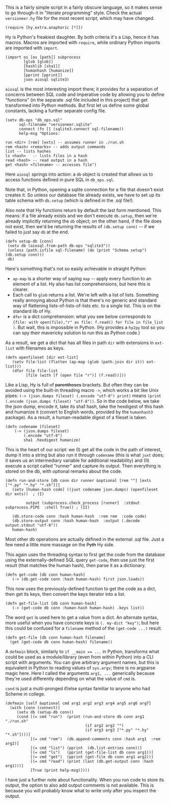 This is a fairly simple script in a fairly obscure language, so it makes sense to go through-it in "literate programming" style. Check the actual `versioneer.hy` file for the most recent script, which may have changed.

```hy 
(require [hy.extra.anaphoric [*]])
```

Hy is Python's freakiest daughter. By both criteria it's a Lisp, hence it has macros. Macros are imported with `require`, 
while ordinary Python imports are imported with `import`. 

```hy
(import os [os [path]] subprocess
        [glob [glob]]
        [hashlib [sha1]]
        [humanhash [humanize]]
        [pprint [pprint]]
        json aiosql sqlite3)
```

`aiosql` is the most interesting import there; it provides for a separation of concerns between SQL code and imperative code by allowing you to define "functions" (in the separate .sql file included in this project) that get transformed into Python methods. But first let us define some global constants, lacking a further separate config file.

```hy
(setv db-ops "db_ops.sql"
      sql-filename "versioneer.sqlite"      
      connect (fn [] (sqlite3.connect sql-filename))
      help-msg "Options:

run <dir> [rem] [exts] -- assumes runner in ./run.sh
rem <hash> <remarks> -- adds output commands
list -- lists hashes
ls <hash>   -- lists files in a hash
read <hash> -- read output in a hash
get <hash> <filename> -- accesses file")
```

Here `aiosql` springs into action: a `db` object is created that allows us to access functions defined in pure SQL in `db_ops.sql`. 

Note that, in Python, opening a sqlite connection for a file that doesn't exist creates it. So unless our database file already exists, we have to set up its table schema with `db.setup` (which is defined in the .sql file!).

Also note that Hy functions return by default the last form mentioned. This means: if a file already exists and we don't execute `db.setup`, then we're already implicitly returning the `db` object; on the other hand, if the file does not exist, then we'd be returning the results of `(db.setup conn)` -- if we failed to just say `db` at the end. 

```hy
(defn setup-db [conn]
 (setv db (aiosql.from-path db-ops "sqlite3"))
 (unless (path.isfile sql-filename) (do (print "Schema setup") (db.setup conn)))
 db) 
```

Here's something that's not so easily achievable in straight Python: 

* `ap-map` is a shorter way of saying `map` -- apply every function to an element of a list. Hy also has list comprehensions, but here this is clearer. 
* Each call to `glob` returns a list. We're left with a list of lists. Something really annoying about Python is that there's no generic and standard way of flattening lists-of-lists-of-lists etc. to a single list. This is on the standard lib of Hy.
* `dfor` is a dict comprehension: what you see below corresponds to `{file: with open(file),"r" as file: f.read() for file in file_list )`. But wait, this is impossible in Python. (Hy provides a `hy2py` tool so you can spy their mavericky solution to run this as Python code.)

As a result, we get a dict that has all files in path `dir` with extensions in `ext-list` with filenames as keys.

```hy
(defn openfileset [dir ext-list]
   (setv file-list (flatten (ap-map (glob (path.join dir it)) ext-list))) 
   (dfor file file-list 
         [file (with [f (open file "r")] (f.read))]))
```  

Like a Lisp, Hy is full of ~~parentheses~~ brackets. But often they can be avoided using the built-in threading macro `->`, which works a bit like Unix pipes: `(-> (json.dumps fileset) (.encode "utf-8") print)` means `(print (.encode (json.dumps fileset) "utf-8"))`. So in the code below, we take the json dump, encode it, take its sha1 hash, take the hexdigest of this hash and humanize it (convert to English words, provided by the `humanhash3` package). As a result, a human-readable digest of a fileset is taken.

```hy
(defn codename [fileset]
    (-> (json.dumps fileset) 
        (.encode "utf-8")  
        sha1 .hexdigest humanize) 
```

This is the heart of our script: we (I) get all the code in the path of interest, dump it into a string but also run it through `codename` (this is what `juxt` does; it saves us an intermediary variable for additional readability) and (II) execute a script called "runner" and capture its output. Then everything is stored on the db, with optional remarks about the code.

```hy
(defn run-and-store [db conn dir runner &optional [rem ""] [exts ["*.py" "*.hy" "*.sh"]]]
   (setv [human-hash code] ((juxt codename json.dumps) (openfileset dir exts))  ; (I)

         output (subprocess.check_process [runner]  :stdout subprocess.PIPE  :shell True)) ; (II)

   (db.store-code conn :hash human-hash  :rem rem  :code code) 
   (db.store-output conn :hash human-hash  :output (.decode output.stdout "utf-8")) 
   human-hash)
```

Most other db operations are actually dèfined in the external .sql file. Just a few need a little more massage on the ~~Pyth~~ Hy side.

This again uses the threading syntax to first get the code from the database using the externally-defined SQL query `get-code`, then use just the first result (that matches the human hash), then parse it as a dictionary.
```hy
(defn get-code [db conn human-hash]
   (-> (db.get-code conn :hash human-hash) first json.loads))
 ```

This now uses the previously-defined function to get the code as a dict, then get its keys, then convert the keys iterator into a list. 

```hy
(defn get-file-list [db conn human-hash]
   (-> (get-code db conn :human-hash human-hash) .keys list)) 
```

The word `get` is used here to get a value from a dict. An alternate syntax, more useful when you have concrete keys is `(. my-dict "key")`; but here this could be confused for a `filename` method of the `(get-code ...)` result. 

```hy
(defn get-file [db conn human-hash filename]
  (get (get-code db conn human-hash) filename))
```

A `defmaìn` block, similarly to `if __main == ...` in Python, transforms what could be used as a module/library (even from within Python) into a CLI script with arguments. You can give arbitrary argument names, but this is equivalent in Python to reading values of `sys.argv`; there is no argparse magic here. Here I called the arguments `arg1, ...` generically because they're used differently depending on what the value of `cmd` is. 

`cond` is just a multi-pronged if/else syntax familiar to anyone who had Scheme in college. 

```hy
(defmain [self &optional cmd arg1 arg2 arg3 arg4 arg5 arg6 arg7]
  (with [conn (connect)]
     (setv db (setup-db conn))
     (cond [(= cmd "run")  (print (run-and-store db conn arg1 "./run.sh" 
                                   (if arg2 arg2 "")
                                   (if arg3 arg3 ["*.py" "*.hy" "*.sh"])))]                         
           [(= cmd "rem")  (db.append-comments conn :hash arg1  :rem arg2)]
           [(= cmd "list") (pprint  (db.list-entries conn))]
           [(= cmd "ls")   (pprint (get-file-list db conn arg1))]
           [(= cmd "get")  (pprint (get-file db conn arg1 arg2))]
           [(= cmd "read") (print (last (db.get-output conn :hash arg1)))]
           [True (print help-msg)])))
```

I have just a further note about functionality. When you run code to store its output, the option to also add output comments is not available. This is because you will probably know what to write only after you inspect the output. 
